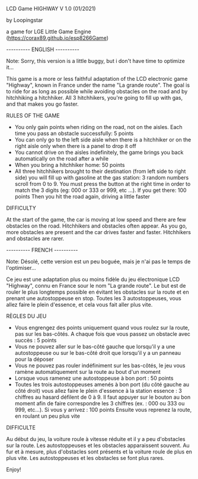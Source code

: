 LCD Game HIGHWAY V 1.0  (01/2021)

by Loopingstar

a game for LGE Little Game Engine (https://corax89.github.io/esp8266Game)

---------- ENGLISH ----------

Note: Sorry, this version is a little buggy, but i don't have time to optimize it...

This game is a more or less faithful adaptation of the LCD electronic game "Highway",
known in France under the name "La grande route".
The goal is to ride for as long as possible while avoiding obstacles on the road
and by hitchhiking a hitchhiker. All 3 hitchhikers, you're going to fill up with gas,
and that makes you go faster.

RULES OF THE GAME

- You only gain points when riding on the road, not on the aisles.
Each time you pass an obstacle successfully: 5 points
- You can only go to the left side aisle when there is a hitchhiker
or on the right aisle only when there is a panel to drop it off
- You cannot drive on the aisles indefinitely, the game brings you back automatically
on the road after a while
- When you bring a hitchhiker home: 50 points
- All three hitchhikers brought to their destination (from left side to right side)
you will fill up with gasoline at the gas station:
3 random numbers scroll from 0 to 9. You must press the button at the right time
in order to match the 3 digits (eg: 000 or 333 or 999, etc ...).
If you get there: 100 points
Then you hit the road again, driving a little faster

DIFFICULTY

At the start of the game, the car is moving at low speed and there are few obstacles
on the road. Hitchhikers and obstacles often appear.
As you go, more obstacles are present and the car drives faster and faster.
Hitchhikers and obstacles are rarer.

---------- FRENCH ----------

Note: Désolé, cette version est un peu boguée, mais je n'ai pas le temps de l'optimiser...

Ce jeu est une adaptation plus ou moins fidèle du jeu électronique LCD
"Highway", connu en France sour le nom "La grande route".
Le but est de rouler le plus longtemps possible en évitant les obstacles
sur la route et en prenant une autostoppeuse en stop. Toutes les 3 autostoppeuses,
vous allez faire le plein d'essence, et cela vous fait aller plus vite.

RÈGLES DU JEU

- Vous engrengez des points uniquement quand vous roulez sur la route, pas
sur les bas-côtés. A chaque fois que vous passez un obstacle avec succès : 5 points
- Vous ne pouvez aller sur le bas-côté gauche que lorsqu'il y a une autostoppeuse
ou sur le bas-côté droit que lorsqu'il y a un panneau pour la déposer
- Vous ne pouvez pas rouler indéfiniment sur les bas-côtés, le jeu vous ramène
automatiquement sur la route au bout d'un moment
- Lorsque vous ramenez une autostoppeuse à bon port : 50 points
- Toutes les trois autostoppeuses amenés à bon port (du côté gauche au côté droit)
vous allez faire le plein d'essence à la station essence :
3 chiffres au hasard défilent de 0 à 9. Il faut appuyer sur le bouton au bon moment
afin de faire correspondre les 3 chiffres (ex. : 000 ou 333 ou 999, etc...).
Si vous y arrivez : 100 points
Ensuite vous reprenez la route, en roulant un peu plus vite

DIFFICULTE

Au début du jeu, la voiture roule à vitesse réduite et il y a peu d'obstacles sur la route.
Les autostoppeuses et les obstacles apparaissent souvent.
Au fur et à mesure, plus d'obstacles sont présents et la voiture roule de plus en plus vite.
Les autostoppeuses et les obstacles se font plus rares.



Enjoy!